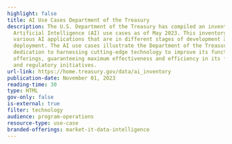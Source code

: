 ```yaml
---
highlight: false
title: AI Use Cases Department of the Treasury
description: The U.S. Department of the Treasury has compiled an inventory of
  Artificial Intelligence (AI) use cases as of May 2023. This inventory includes
  various AI applications that are in different stages of development and
  deployment. The AI use cases illustrate the Department of the Treasury's
  dedication to harnessing cutting-edge technology to improve its functions and
  offerings, guaranteeing maximum effectiveness and efficiency in its financial
  and regulatory initiatives.
url-link: https://home.treasury.gov/data/ai_inventory
publication-date: November 01, 2023
reading-time: 30
type: HTML
gov-only: false
is-external: true
filter: technology
audience: program-operations
resource-type: use-case
branded-offerings: market-it-data-intelligence
---
```

